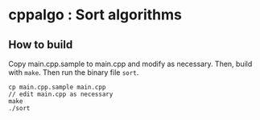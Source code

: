 # cppalgo : Sort algorithms

## How to build

Copy main.cpp.sample to main.cpp and modify as necessary. Then, build with `make`. Then run the binary file `sort`.

    cp main.cpp.sample main.cpp
    // edit main.cpp as necessary
    make
    ./sort

